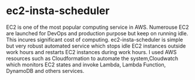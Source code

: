 # ec2-insta-scheduler
EC2 is one of the most popular computing service in AWS. Numerouse EC2 are launched for DevOps and production purpose but keep on running idle. This incures significant cost of computing. ec2-insta-scheduler is simple but very robust automated service which stops idle EC2 instances outside work hours and restarts EC2 instances during work hours. I used AWS resources such as Cloudformation to automate the system,Cloudwatch which monitors EC2 states and invoke Lambda, Lambda Function, DynamoDB and others services.
